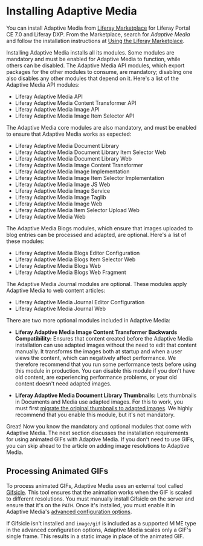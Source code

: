 # Installing Adaptive Media [](id=installing-adaptive-media)

You can install Adaptive Media from 
[Liferay Marketplace](https://web.liferay.com/marketplace) 
for Liferay Portal CE 7.0 and Liferay DXP. From the Marketplace, search for 
*Adaptive Media* and follow the installation instructions at 
[Using the Liferay Marketplace](/discover/portal/-/knowledge_base/7-0/using-the-liferay-marketplace). 

Installing Adaptive Media installs all its modules. Some modules are mandatory 
and must be enabled for Adaptive Media to function, while others can be 
disabled. The Adaptive Media API modules, which export packages for the other 
modules to consume, are mandatory; disabling one also disables any other 
modules that depend on it. Here's a list of the Adaptive Media API modules: 

-   Liferay Adaptive Media API
-   Liferay Adaptive Media Content Transformer API
-   Liferay Adaptive Media Image API
-   Liferay Adaptive Media Image Item Selector API 

The Adaptive Media core modules are also mandatory, and must be enabled to 
ensure that Adaptive Media works as expected: 

-   Liferay Adaptive Media Document Library
-   Liferay Adaptive Media Document Library Item Selector Web
-   Liferay Adaptive Media Document Library Web
-   Liferay Adaptive Media Image Content Transformer
-   Liferay Adaptive Media Image Implementation
-   Liferay Adaptive Media Image Item Selector Implementation
-   Liferay Adaptive Media Image JS Web
-   Liferay Adaptive Media Image Service
-   Liferay Adaptive Media Image Taglib
-   Liferay Adaptive Media Image Web
-   Liferay Adaptive Media Item Selector Upload Web
-   Liferay Adaptive Media Web

The Adaptive Media Blogs modules, which ensure that images uploaded to  blog 
entries can be processed and adapted, are optional. Here's a list of these 
modules: 

-   Liferay Adaptive Media Blogs Editor Configuration
-   Liferay Adaptive Media Blogs Item Selector Web
-   Liferay Adaptive Media Blogs Web
-   Liferay Adaptive Media Blogs Web Fragment

The Adaptive Media Journal modules are optional. These modules apply Adaptive 
Media to web content articles: 

-   Liferay Adaptive Media Journal Editor Configuration
-   Liferay Adaptive Media Journal Web

There are two more optional modules included in Adaptive Media: 

-   **Liferay Adaptive Media Image Content Transformer Backwards Compatibility:** 
    Ensures that content created before the Adaptive Media installation can use
    adapted images without the need to edit that content manually. It transforms
    the images both at startup and when a user views the content, which can
    negatively affect performance. We therefore recommend that you run some
    performance tests before using this module in production. You can disable
    this module if you don't have old content, are experiencing performance
    problems, or your old content doesn't need adapted images. 

-   **Liferay Adaptive Media Document Library Thumbnails:** Lets thumbnails in 
    Documents and Media use adapted images. For this to work, you must first 
    [migrate the original thumbnails to adapted images](/discover/portal/-/knowledge_base/7-0/migrating-documents-and-media-thumbnails-to-adaptive-media). 
    We highly recommend that you enable this module, but it's not mandatory. 

Great! Now you know the mandatory and optional modules that come with Adaptive 
Media. The next section discusses the installation requirements for using 
animated GIFs with Adaptive Media. If you don't need to use GIFs, you can skip 
ahead to the article on adding image resolutions to Adaptive Media. 

## Processing Animated GIFs [](id=processing-animated-gifs)

To process animated GIFs, Adaptive Media uses an external tool called 
[Gifsicle](https://www.lcdf.org/gifsicle). 
This tool ensures that the animation works when the GIF is scaled to different 
resolutions. You must manually install Gifsicle on the server and ensure that
it's on the `PATH`. Once it's installed, you must enable it in Adaptive Media's
[advanced configuration options](/discover/portal/-/knowledge_base/7-0/advanced-configuration-options). 

If Gifsicle isn't installed and `image/gif` is included as a supported MIME type
in the advanced configuration options, Adaptive Media scales only a GIF's single
frame. This results in a static image in place of the animated GIF. 
